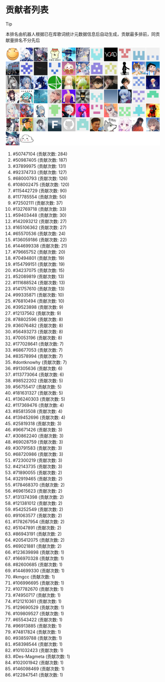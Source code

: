 # 贡献者列表

> [!TIP]
> 本排名由机器人根据已在库歌词统计元数据信息后自动生成，贡献最多排前，同贡献量排名不分先后

![贡献者头像画廊](./CONTRIBUTORS.svg)

1. #50747104 (贡献次数: 284)
2. #50987405 (贡献次数: 187)
3. #37899975 (贡献次数: 131)
4. #92374733 (贡献次数: 127)
5. #68000793 (贡献次数: 126)
6. #108002475 (贡献次数: 120)
7. #115442729 (贡献次数: 90)
8. #117785554 (贡献次数: 50)
9. #72502111 (贡献次数: 37)
10. #132769718 (贡献次数: 33)
11. #59403448 (贡献次数: 30)
12. #142093212 (贡献次数: 27)
13. #165106362 (贡献次数: 27)
14. #65570536 (贡献次数: 24)
15. #136059186 (贡献次数: 22)
16. #144699338 (贡献次数: 21)
17. #79665752 (贡献次数: 20)
18. #70494801 (贡献次数: 19)
19. #154799151 (贡献次数: 19)
20. #34237075 (贡献次数: 15)
21. #52089819 (贡献次数: 13)
22. #111688524 (贡献次数: 13)
23. #141757610 (贡献次数: 13)
24. #99335871 (贡献次数: 10)
25. #76810494 (贡献次数: 10)
26. #39523898 (贡献次数: 9)
27. #12137562 (贡献次数: 9)
28. #78802596 (贡献次数: 8)
29. #36076482 (贡献次数: 8)
30. #56493273 (贡献次数: 8)
31. #70053196 (贡献次数: 8)
32. #177028641 (贡献次数: 7)
33. #68677053 (贡献次数: 7)
34. #83578994 (贡献次数: 7)
35. #dontknowhy (贡献次数: 7)
36. #91305636 (贡献次数: 6)
37. #113773064 (贡献次数: 6)
38. #98522202 (贡献次数: 5)
39. #56755417 (贡献次数: 5)
40. #181631327 (贡献次数: 5)
41. #136240303 (贡献次数: 5)
42. #117369476 (贡献次数: 4)
43. #85813508 (贡献次数: 4)
44. #139452696 (贡献次数: 4)
45. #25819318 (贡献次数: 3)
46. #96671426 (贡献次数: 3)
47. #30862240 (贡献次数: 3)
48. #69028759 (贡献次数: 3)
49. #30791583 (贡献次数: 3)
50. #68720986 (贡献次数: 3)
51. #72300219 (贡献次数: 3)
52. #42143735 (贡献次数: 3)
53. #71890055 (贡献次数: 2)
54. #32919465 (贡献次数: 2)
55. #178468370 (贡献次数: 2)
56. #69615623 (贡献次数: 2)
57. #131374398 (贡献次数: 2)
58. #121381012 (贡献次数: 2)
59. #54252549 (贡献次数: 2)
60. #91063577 (贡献次数: 2)
61. #178267954 (贡献次数: 2)
62. #51047891 (贡献次数: 2)
63. #86943191 (贡献次数: 2)
64. #205412075 (贡献次数: 2)
65. #69021881 (贡献次数: 2)
66. #123639898 (贡献次数: 1)
67. #166970328 (贡献次数: 1)
68. #82600685 (贡献次数: 1)
69. #144699330 (贡献次数: 1)
70. #kmgcc (贡献次数: 1)
71. #106996695 (贡献次数: 1)
72. #107782670 (贡献次数: 1)
73. #74950717 (贡献次数: 1)
74. #121210361 (贡献次数: 1)
75. #129690529 (贡献次数: 1)
76. #109809527 (贡献次数: 1)
77. #65543422 (贡献次数: 1)
78. #96913885 (贡献次数: 1)
79. #74817824 (贡献次数: 1)
80. #93859788 (贡献次数: 1)
81. #58398544 (贡献次数: 1)
82. #101032423 (贡献次数: 1)
83. #Des-Magmeta (贡献次数: 1)
84. #102001942 (贡献次数: 1)
85. #146098469 (贡献次数: 1)
86. #122847541 (贡献次数: 1)
